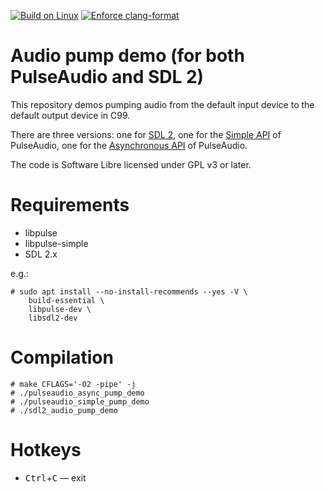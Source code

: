 [![Build on Linux](https://github.com/hartwork/audio_pump_demo/actions/workflows/linux.yml/badge.svg)](https://github.com/hartwork/audio_pump_demo/actions/workflows/linux.yml)
[![Enforce clang-format](https://github.com/hartwork/audio_pump_demo/actions/workflows/clang-format.yml/badge.svg)](https://github.com/hartwork/audio_pump_demo/actions/workflows/clang-format.yml)


# Audio pump demo (for both PulseAudio and SDL 2)

This repository demos pumping audio from
the default input device to the default output device in C99.

There are three versions:
one for [SDL 2](https://wiki.libsdl.org/SDL2/FrontPage),
one for the [Simple API](https://freedesktop.org/software/pulseaudio/doxygen/simple.html) of PulseAudio,
one for the [Asynchronous API](https://freedesktop.org/software/pulseaudio/doxygen/async.html) of PulseAudio.

The code is Software Libre licensed under GPL v3 or later.


# Requirements

- libpulse
- libpulse-simple
- SDL 2.x

e.g.:

```console
# sudo apt install --no-install-recommends --yes -V \
    build-essential \
    libpulse-dev \
    libsdl2-dev
```


# Compilation

```console
# make CFLAGS='-O2 -pipe' -j
# ./pulseaudio_async_pump_demo
# ./pulseaudio_simple_pump_demo
# ./sdl2_audio_pump_demo
```


# Hotkeys

- <kbd>Ctrl</kbd>+<kbd>C</kbd> — exit
